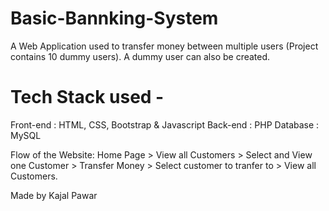 # Basic-Bannking-System
  
A Web Application used to transfer money between multiple users (Project contains 10 dummy users). A dummy user can also be created.  

# Tech Stack used - 
Front-end : HTML, CSS, Bootstrap & Javascript 
Back-end : PHP 
Database : MySQL   

Flow of the Website: Home Page > View all Customers > Select and View one Customer > Transfer Money > Select customer to tranfer to  > View all Customers.

Made by Kajal Pawar
